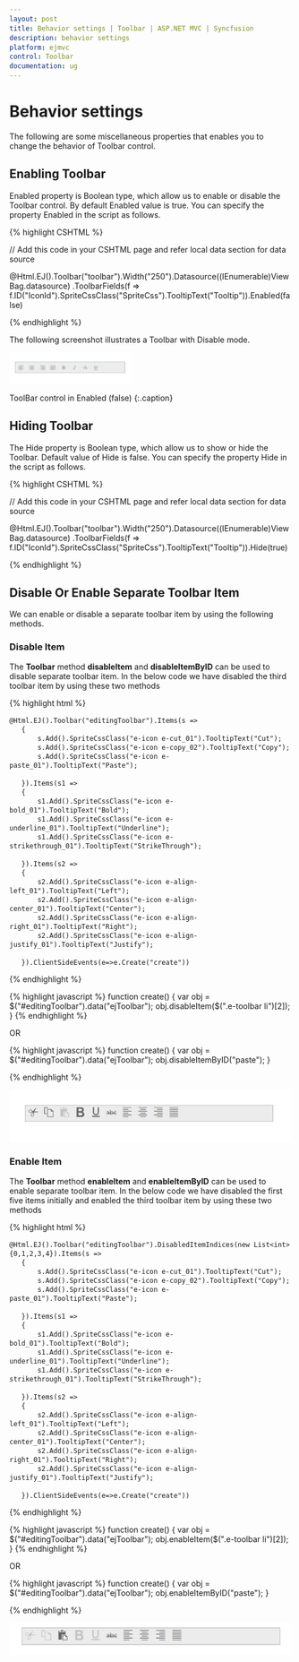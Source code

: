```yaml
---
layout: post
title: Behavior settings | Toolbar | ASP.NET MVC | Syncfusion
description: behavior settings
platform: ejmvc
control: Toolbar
documentation: ug
---
```


# Behavior settings

The following are some miscellaneous properties that enables you to change the behavior of Toolbar control.

## Enabling Toolbar

Enabled property is Boolean type, which allow us to enable or disable the Toolbar control. By default Enabled value is true. You can specify the property Enabled in the script as follows.



{% highlight CSHTML %}

// Add this code in your CSHTML page and refer local data section for data source

<div class="cols-sample-area"> 
   @Html.EJ().Toolbar("toolbar").Width("250").Datasource((IEnumerable<ToolbarLocalBinding>)ViewBag.datasource)
   .ToolbarFields(f => f.ID("IconId").SpriteCssClass("SpriteCss").TooltipText("Tooltip")).Enabled(false)

</div>

{% endhighlight %}

The following screenshot illustrates a Toolbar with Disable mode.

![](Behavior-settings_images/Behavior-settings_img1.png)

ToolBar control in Enabled (false)
{:.caption}



## Hiding Toolbar 

The Hide property is Boolean type, which allow us to show or hide the Toolbar. Default value of Hide is false. You can specify the property Hide in the script as follows. 



 {% highlight CSHTML %}

// Add this code in your CSHTML page and refer local data section for data source

<div class="cols-sample-area"> 
   @Html.EJ().Toolbar("toolbar").Width("250").Datasource((IEnumerable<ToolbarLocalBinding>)ViewBag.datasource)
   .ToolbarFields(f => f.ID("IconId").SpriteCssClass("SpriteCss").TooltipText("Tooltip")).Hide(true)

</div>

{% endhighlight %}

## Disable Or Enable Separate Toolbar Item

We can enable or disable a separate toolbar item by using the following methods.

### Disable Item

The **Toolbar** method **disableItem** and **disableItemByID** can be used to disable separate toolbar item. In the below code we have disabled the third toolbar item by using these two methods

{% highlight html %}

    @Html.EJ().Toolbar("editingToolbar").Items(s =>
       {
           s.Add().SpriteCssClass("e-icon e-cut_01").TooltipText("Cut");
           s.Add().SpriteCssClass("e-icon e-copy_02").TooltipText("Copy");
           s.Add().SpriteCssClass("e-icon e-paste_01").TooltipText("Paste");
          
       }).Items(s1 =>
       {
           s1.Add().SpriteCssClass("e-icon e-bold_01").TooltipText("Bold");
           s1.Add().SpriteCssClass("e-icon e-underline_01").TooltipText("Underline");
           s1.Add().SpriteCssClass("e-icon e-strikethrough_01").TooltipText("StrikeThrough");

       }).Items(s2 =>
       {
           s2.Add().SpriteCssClass("e-icon e-align-left_01").TooltipText("Left");
           s2.Add().SpriteCssClass("e-icon e-align-center_01").TooltipText("Center");
           s2.Add().SpriteCssClass("e-icon e-align-right_01").TooltipText("Right");
           s2.Add().SpriteCssClass("e-icon e-align-justify_01").TooltipText("Justify");

       }).ClientSideEvents(e=>e.Create("create"))
    
{% endhighlight %}

{% highlight javascript %}
           function create() {
            var obj = $("#editingToolbar").data("ejToolbar");
            obj.disableItem($(".e-toolbar li")[2]);
        }
{% endhighlight %}

OR

{% highlight javascript %}
       function create() {
            var obj = $("#editingToolbar").data("ejToolbar");
             obj.disableItemByID("paste");
        }
        
{% endhighlight %}


![](Behavior-settings_images/Behaviour-settings1.jpg)

### Enable Item

The **Toolbar** method **enableItem** and **enableItemByID** can be used to enable separate toolbar item. In the below code we have disabled the first five items initially and enabled the third toolbar item by using these two methods

{% highlight html %}

	@Html.EJ().Toolbar("editingToolbar").DisabledItemIndices(new List<int> {0,1,2,3,4}).Items(s =>
       {
           s.Add().SpriteCssClass("e-icon e-cut_01").TooltipText("Cut");
           s.Add().SpriteCssClass("e-icon e-copy_02").TooltipText("Copy");
           s.Add().SpriteCssClass("e-icon e-paste_01").TooltipText("Paste");
          
       }).Items(s1 =>
       {
           s1.Add().SpriteCssClass("e-icon e-bold_01").TooltipText("Bold");
           s1.Add().SpriteCssClass("e-icon e-underline_01").TooltipText("Underline");
           s1.Add().SpriteCssClass("e-icon e-strikethrough_01").TooltipText("StrikeThrough");

       }).Items(s2 =>
       {
           s2.Add().SpriteCssClass("e-icon e-align-left_01").TooltipText("Left");
           s2.Add().SpriteCssClass("e-icon e-align-center_01").TooltipText("Center");
           s2.Add().SpriteCssClass("e-icon e-align-right_01").TooltipText("Right");
           s2.Add().SpriteCssClass("e-icon e-align-justify_01").TooltipText("Justify");

       }).ClientSideEvents(e=>e.Create("create"))
    
{% endhighlight %}

{% highlight javascript %}
           function create() {
            var obj = $("#editingToolbar").data("ejToolbar");
            obj.enableItem($(".e-toolbar li")[2]);
        }
{% endhighlight %}

OR

{% highlight javascript %}
       function create() {
            var obj = $("#editingToolbar").data("ejToolbar");
             obj.enableItemByID("paste");
        }
        
{% endhighlight %}

![](Behavior-settings_images/Behaviour-settings2.jpg)